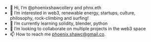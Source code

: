 - 👋 Hi, I’m @phoenixshawcollery and phnx.eth
- 👀 I’m interested in web3, renewable energy, startups, culture, philosophy, rock-climbing and surfing!
- 🌱 I’m currently learning solidity, blender, python
- 💞️ I’m looking to collaborate on multiple projects in the web3 space
- 📫 How to reach me phoenix.shawc@gmail.co.

<!---
phoenixshawcollery/phoenixshawcollery is a ✨ special ✨ repository because its `README.md` (this file) appears on your GitHub profile.
You can click the Preview link to take a look at your changes.
--->
